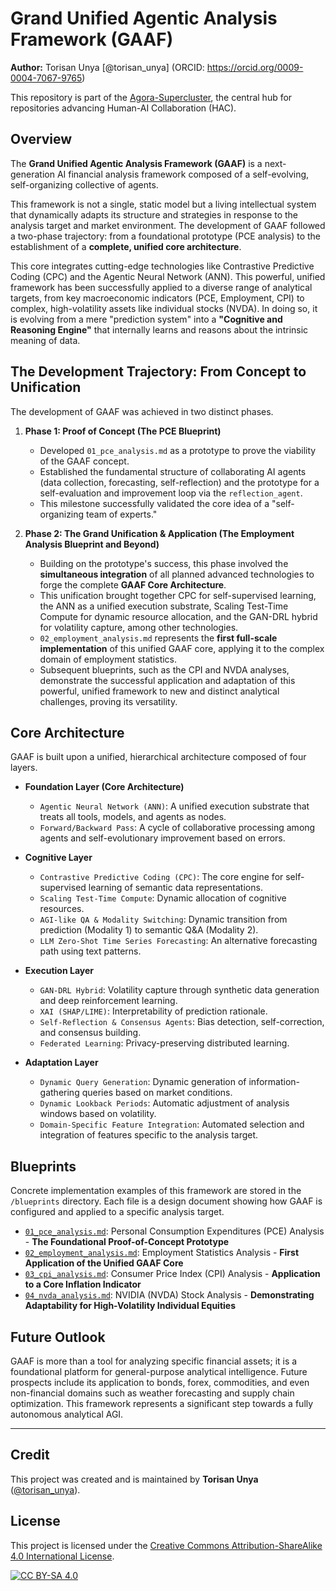 # Grand Unified Agentic Analysis Framework (GAAF)

**Author:** Torisan Unya [@torisan_unya] (ORCID: https://orcid.org/0009-0004-7067-9765)

This repository is part of the [Agora-Supercluster](https://github.com/torisan-unya/Agora-Supercluster), the central hub for repositories advancing Human-AI Collaboration (HAC).

## Overview

The **Grand Unified Agentic Analysis Framework (GAAF)** is a next-generation AI financial analysis framework composed of a self-evolving, self-organizing collective of agents.

This framework is not a single, static model but a living intellectual system that dynamically adapts its structure and strategies in response to the analysis target and market environment. The development of GAAF followed a two-phase trajectory: from a foundational prototype (PCE analysis) to the establishment of a **complete, unified core architecture**.

This core integrates cutting-edge technologies like Contrastive Predictive Coding (CPC) and the Agentic Neural Network (ANN). This powerful, unified framework has been successfully applied to a diverse range of analytical targets, from key macroeconomic indicators (PCE, Employment, CPI) to complex, high-volatility assets like individual stocks (NVDA). In doing so, it is evolving from a mere "prediction system" into a **"Cognitive and Reasoning Engine"** that internally learns and reasons about the intrinsic meaning of data.

## The Development Trajectory: From Concept to Unification

The development of GAAF was achieved in two distinct phases.

1.  **Phase 1: Proof of Concept (The PCE Blueprint)**
    *   Developed `01_pce_analysis.md` as a prototype to prove the viability of the GAAF concept.
    *   Established the fundamental structure of collaborating AI agents (data collection, forecasting, self-reflection) and the prototype for a self-evaluation and improvement loop via the `reflection_agent`.
    *   This milestone successfully validated the core idea of a "self-organizing team of experts."

2.  **Phase 2: The Grand Unification & Application (The Employment Analysis Blueprint and Beyond)**
    *   Building on the prototype's success, this phase involved the **simultaneous integration** of all planned advanced technologies to forge the complete **GAAF Core Architecture**.
    *   This unification brought together CPC for self-supervised learning, the ANN as a unified execution substrate, Scaling Test-Time Compute for dynamic resource allocation, and the GAN-DRL hybrid for volatility capture, among other technologies.
    *   `02_employment_analysis.md` represents the **first full-scale implementation** of this unified GAAF core, applying it to the complex domain of employment statistics.
    *   Subsequent blueprints, such as the CPI and NVDA analyses, demonstrate the successful application and adaptation of this powerful, unified framework to new and distinct analytical challenges, proving its versatility.

## Core Architecture

GAAF is built upon a unified, hierarchical architecture composed of four layers.

*   **Foundation Layer (Core Architecture)**
    *   `Agentic Neural Network (ANN)`: A unified execution substrate that treats all tools, models, and agents as nodes.
    *   `Forward/Backward Pass`: A cycle of collaborative processing among agents and self-evolutionary improvement based on errors.

*   **Cognitive Layer**
    *   `Contrastive Predictive Coding (CPC)`: The core engine for self-supervised learning of semantic data representations.
    *   `Scaling Test-Time Compute`: Dynamic allocation of cognitive resources.
    *   `AGI-like QA & Modality Switching`: Dynamic transition from prediction (Modality 1) to semantic Q&A (Modality 2).
    *   `LLM Zero-Shot Time Series Forecasting`: An alternative forecasting path using text patterns.

*   **Execution Layer**
    *   `GAN-DRL Hybrid`: Volatility capture through synthetic data generation and deep reinforcement learning.
    *   `XAI (SHAP/LIME)`: Interpretability of prediction rationale.
    *   `Self-Reflection & Consensus Agents`: Bias detection, self-correction, and consensus building.
    *   `Federated Learning`: Privacy-preserving distributed learning.

*   **Adaptation Layer**
    *   `Dynamic Query Generation`: Dynamic generation of information-gathering queries based on market conditions.
    *   `Dynamic Lookback Periods`: Automatic adjustment of analysis windows based on volatility.
    *   `Domain-Specific Feature Integration`: Automated selection and integration of features specific to the analysis target.

## Blueprints

Concrete implementation examples of this framework are stored in the `/blueprints` directory. Each file is a design document showing how GAAF is configured and applied to a specific analysis target.

*   [`01_pce_analysis.md`](./blueprints/01_pce_analysis.md): Personal Consumption Expenditures (PCE) Analysis - **The Foundational Proof-of-Concept Prototype**
*   [`02_employment_analysis.md`](./blueprints/02_employment_analysis.md): Employment Statistics Analysis - **First Application of the Unified GAAF Core**
*   [`03_cpi_analysis.md`](./blueprints/03_cpi_analysis.md): Consumer Price Index (CPI) Analysis - **Application to a Core Inflation Indicator**
*   [`04_nvda_analysis.md`](./blueprints/04_nvda_analysis.md): NVIDIA (NVDA) Stock Analysis - **Demonstrating Adaptability for High-Volatility Individual Equities**

## Future Outlook

GAAF is more than a tool for analyzing specific financial assets; it is a foundational platform for general-purpose analytical intelligence. Future prospects include its application to bonds, forex, commodities, and even non-financial domains such as weather forecasting and supply chain optimization. This framework represents a significant step towards a fully autonomous analytical AGI.

---

## Credit

This project was created and is maintained by **Torisan Unya** ([@torisan_unya](https://twitter.com/torisan_unya)).

## License

This project is licensed under the [Creative Commons Attribution-ShareAlike 4.0 International License](http://creativecommons.org/licenses/by-sa/4.0/).

[![CC BY-SA 4.0][cc-by-sa-shield]][cc-by-sa]

[cc-by-sa]: http://creativecommons.org/licenses/by-sa/4.0/
[cc-by-sa-shield]: https://img.shields.io/badge/License-CC%20BY--SA%204.0-lightgrey.svg
